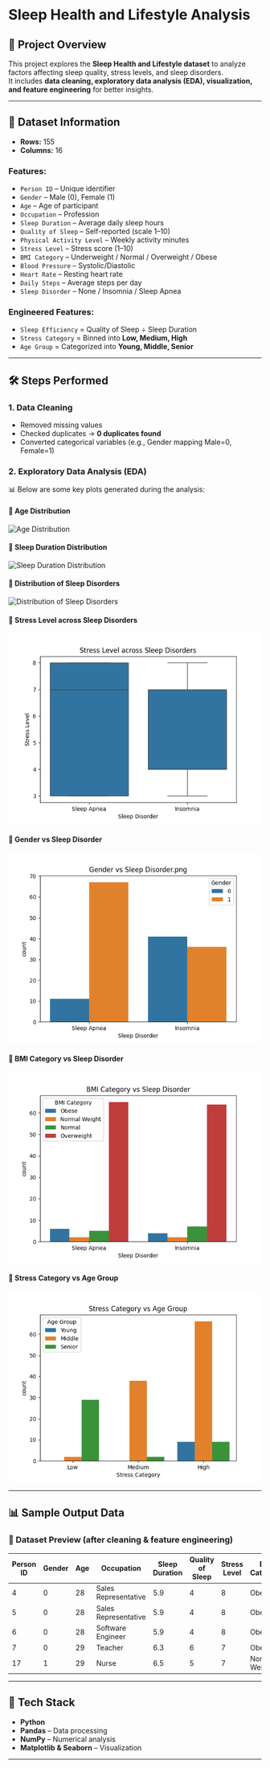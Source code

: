 # Sleep Health and Lifestyle Analysis  

## 📌 Project Overview  
This project explores the **Sleep Health and Lifestyle dataset** to analyze factors affecting sleep quality, stress levels, and sleep disorders.  
It includes **data cleaning, exploratory data analysis (EDA), visualization, and feature engineering** for better insights.  

---

## 📂 Dataset Information  
- **Rows:** 155  
- **Columns:** 16  

### Features:
- `Person ID` – Unique identifier  
- `Gender` – Male (0), Female (1)  
- `Age` – Age of participant  
- `Occupation` – Profession  
- `Sleep Duration` – Average daily sleep hours  
- `Quality of Sleep` – Self-reported (scale 1–10)  
- `Physical Activity Level` – Weekly activity minutes  
- `Stress Level` – Stress score (1–10)  
- `BMI Category` – Underweight / Normal / Overweight / Obese  
- `Blood Pressure` – Systolic/Diastolic  
- `Heart Rate` – Resting heart rate  
- `Daily Steps` – Average steps per day  
- `Sleep Disorder` – None / Insomnia / Sleep Apnea  

### Engineered Features:
- `Sleep Efficiency` = Quality of Sleep ÷ Sleep Duration  
- `Stress Category` = Binned into **Low, Medium, High**  
- `Age Group` = Categorized into **Young, Middle, Senior**  

---

## 🛠️ Steps Performed  

### 1. **Data Cleaning**
- Removed missing values  
- Checked duplicates → **0 duplicates found**  
- Converted categorical variables (e.g., Gender mapping Male=0, Female=1)  

### 2. **Exploratory Data Analysis (EDA)**  
📊 Below are some key plots generated during the analysis:  

#### 🔹 Age Distribution  
![Age Distribution](Age%20Distribution.png)  

#### 🔹 Sleep Duration Distribution  
![Sleep Duration Distribution](Sleep%20Duration%20Distribution.png)  

#### 🔹 Distribution of Sleep Disorders  
![Distribution of Sleep Disorders](Distribution%20of%20Sleep%20Disorders.png)  

#### 🔹 Stress Level across Sleep Disorders  
![Stress Level across Sleep Disorders](Stress%20Level%20across%20Sleep%20Disorders.png)  

#### 🔹 Gender vs Sleep Disorder  
![Gender vs Sleep Disorder](Gender%20vs%20Sleep%20Disorder.png)  

#### 🔹 BMI Category vs Sleep Disorder  
![BMI Category vs Sleep Disorder](BMI%20Category%20vs%20Sleep%20Disorder.png)  

#### 🔹 Stress Category vs Age Group  
![Stress Category vs Age Group](Stress%20Category%20vs%20Age%20Group.png)  

---

## 📊 Sample Output Data  

### 🔹 Dataset Preview (after cleaning & feature engineering)  

| Person ID | Gender | Age | Occupation           | Sleep Duration | Quality of Sleep | Stress Level | BMI Category | Sleep Disorder | Sleep Efficiency | Stress Category | Age Group |
|-----------|--------|-----|----------------------|----------------|------------------|--------------|--------------|----------------|------------------|----------------|-----------|
| 4         | 0      | 28  | Sales Representative | 5.9            | 4                | 8            | Obese        | Sleep Apnea    | 0.67             | High           | Young     |
| 5         | 0      | 28  | Sales Representative | 5.9            | 4                | 8            | Obese        | Sleep Apnea    | 0.67             | High           | Young     |
| 6         | 0      | 28  | Software Engineer    | 5.9            | 4                | 8            | Obese        | Insomnia       | 0.67             | High           | Young     |
| 7         | 0      | 29  | Teacher              | 6.3            | 6                | 7            | Obese        | Insomnia       | 0.95             | High           | Young     |
| 17        | 1      | 29  | Nurse                | 6.5            | 5                | 7            | Normal Weight| Sleep Apnea    | 0.77             | High           | Young     |

---

## 🔧 Tech Stack  
- **Python**  
- **Pandas** – Data processing  
- **NumPy** – Numerical analysis  
- **Matplotlib & Seaborn** – Visualization  

---
